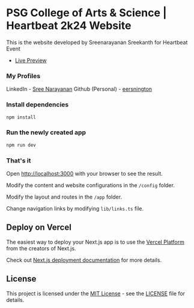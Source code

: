 # PSG College of Arts & Science | Heartbeat 2k24 Website

This is the website developed by Sreenarayanan Sreekanth for Heartbeat Event

- [Live Preview](https://psgcas-heartbeat.vercel.app/)


### My Profiles

LinkedIn - [Sree Narayanan](https://in.linkedin.com/in/sreenington)
Github (Personal) - [eersnington](https://github.com/eersnington)

### Install dependencies

```bash
npm install
```

### Run the newly created app

```bash
npm run dev
```

### That's it

Open [http://localhost:3000](http://localhost:3000) with your browser to see the result.

Modify the content and website configurations in the `/config` folder.

Modify the layout and routes in the `/app` folder.

Change navigation links by modifying `lib/links.ts` file.


## Deploy on Vercel

The easiest way to deploy your Next.js app is to use the [Vercel Platform](https://vercel.com/new?utm_medium=default-template&filter=next.js&utm_source=create-next-app&utm_campaign=create-next-app-readme) from the creators of Next.js.

Check out [Next.js deployment documentation](https://nextjs.org/docs/deployment) for more details.

## License

This project is licensed under the [MIT License](https://opensource.org/licenses/MIT) - see the [LICENSE](LICENSE) file for details.
